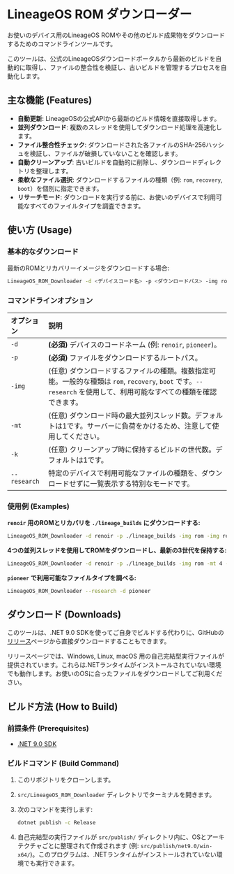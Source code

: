 # LineageOS ROM ダウンローダー

お使いのデバイス用のLineageOS ROMやその他のビルド成果物をダウンロードするためのコマンドラインツールです。

このツールは、公式のLineageOSダウンロードポータルから最新のビルドを自動的に取得し、ファイルの整合性を検証し、古いビルドを管理するプロセスを自動化します。

## 主な機能 (Features)

- **自動更新**: LineageOSの公式APIから最新のビルド情報を直接取得します。
- **並列ダウンロード**: 複数のスレッドを使用してダウンロード処理を高速化します。
- **ファイル整合性チェック**: ダウンロードされた各ファイルのSHA-256ハッシュを検証し、ファイルが破損していないことを確認します。
- **自動クリーンアップ**: 古いビルドを自動的に削除し、ダウンロードディレクトリを整理します。
- **柔軟なファイル選択**: ダウンロードするファイルの種類（例: `rom`, `recovery`, `boot`）を個別に指定できます。
- **リサーチモード**: ダウンロードを実行する前に、お使いのデバイスで利用可能なすべてのファイルタイプを調査できます。

## 使い方 (Usage)

### 基本的なダウンロード

最新のROMとリカバリーイメージをダウンロードする場合:

```bash
LineageOS_ROM_Downloader -d <デバイスコード名> -p <ダウンロードパス> -img rom -img recovery
```

### コマンドラインオプション

| オプション   | 説明                                                                                                              |
| :----------- | :---------------------------------------------------------------------------------------------------------------- |
| `-d`         | **(必須)** デバイスのコードネーム (例: `renoir`, `pioneer`)。                                                     |
| `-p`         | **(必須)** ファイルをダウンロードするルートパス。                                                                |
| `-img`       | (任意) ダウンロードするファイルの種類。複数指定可能。一般的な種類は `rom`, `recovery`, `boot` です。`--research` を使用して、利用可能なすべての種類を確認できます。 |
| `-mt`        | (任意) ダウンロード時の最大並列スレッド数。デフォルトは1です。サーバーに負荷をかけるため、注意して使用してください。|
| `-k`         | (任意) クリーンアップ時に保持するビルドの世代数。デフォルトは1です。                                             |
| `--research` | 特定のデバイスで利用可能なファイルの種類を、ダウンロードせずに一覧表示する特別なモードです。                      |

### 使用例 (Examples)

**`renoir` 用のROMとリカバリを `./lineage_builds` にダウンロードする:**
```bash
LineageOS_ROM_Downloader -d renoir -p ./lineage_builds -img rom -img recovery
```

**4つの並列スレッドを使用してROMをダウンロードし、最新の3世代を保持する:**
```bash
LineageOS_ROM_Downloader -d renoir -p ./lineage_builds -img rom -mt 4 -k 3
```

**`pioneer` で利用可能なファイルタイプを調べる:**
```bash
LineageOS_ROM_Downloader --research -d pioneer
```

## ダウンロード (Downloads)

このツールは、.NET 9.0 SDKを使ってご自身でビルドする代わりに、GitHubの[リリース](releases)ページから直接ダウンロードすることもできます。

リリースページでは、Windows, Linux, macOS 用の自己完結型実行ファイルが提供されています。これらは.NETランタイムがインストールされていない環境でも動作します。お使いのOSに合ったファイルをダウンロードしてご利用ください。

## ビルド方法 (How to Build)

### 前提条件 (Prerequisites)

- [.NET 9.0 SDK](https://dotnet.microsoft.com/download/dotnet/9.0)

### ビルドコマンド (Build Command)

1.  このリポジトリをクローンします。
2.  `src/LineageOS_ROM_Downloader` ディレクトリでターミナルを開きます。
3.  次のコマンドを実行します:

    ```bash
    dotnet publish -c Release
    ```

4.  自己完結型の実行ファイルが `src/publish/` ディレクトリ内に、OSとアーキテクチャごとに整理されて作成されます (例: `src/publish/net9.0/win-x64/`)。このプログラムは、.NETランタイムがインストールされていない環境でも実行できます。

